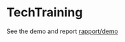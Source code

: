 # TechTraining

See the demo and report [rapport/demo](https://github.com/Bilaloum/TechTraining/tree/master/Rapport/Demo)
